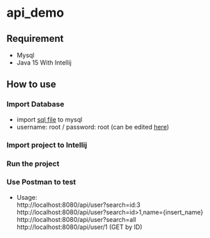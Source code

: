 # api_demo
## Requirement
- Mysql
- Java 15 With Intellij
## How to use
### Import Database
- import [sql file](https://github.com/bhieu79/api_demo/blob/main/api-demo/src/main/resources/database/Dump20201107.sql) to mysql
- username: root / password: root (can be edited [here](https://github.com/bhieu79/api_demo/blob/main/api-demo/src/main/resources/application.properties))
### Import project to Intellij
### Run the project
### Use Postman to test 
- Usage:  \
         http://localhost:8080/api/user?search=id:3  \
         http://localhost:8080/api/user?search=id>1,name={insert_name}  \
         http://localhost:8080/api/user?search=all  \
         http://localhost:8080/api/user/1 (GET by ID)
         
         

